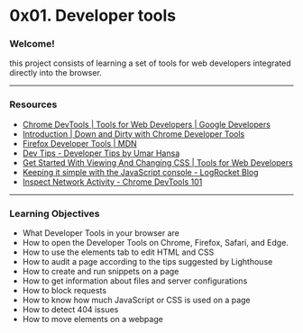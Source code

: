 # 0x01. Developer tools

### Welcome!

this project consists of learning a set of tools for web developers integrated directly into the browser.

------

### Resources

- [Chrome DevTools | Tools for Web Developers | Google Developers](https://intranet.hbtn.io/rltoken/82GJvQ5DlwfcYRNuHWOGFA)
- [Introduction | Down and Dirty with Chrome Developer Tools](https://intranet.hbtn.io/rltoken/vNCYSZZ_A7JZ6F3Nv91KxA)
- [Firefox Developer Tools | MDN](https://intranet.hbtn.io/rltoken/LOBMKq2CLj4g0xDJubDKwQ)
- [Dev Tips - Developer Tips by Umar Hansa](https://intranet.hbtn.io/rltoken/soaR8Gq7OL4w48rZe2bakQ)
- [Get Started With Viewing And Changing CSS | Tools for Web Developers](https://intranet.hbtn.io/rltoken/RA0zyadwvl6OmoVYMDp-3Q)
- [Keeping it simple with the JavaScript console - LogRocket Blog](https://intranet.hbtn.io/rltoken/ePHot6ZwOgXG6Cynq3E_-g)
- [Inspect Network Activity - Chrome DevTools 101](https://intranet.hbtn.io/rltoken/hv47k9yKKsyoG2AEL73Ajw)

------

### Learning Objectives

- What Developer Tools in your browser are
- How to open the Developer Tools on Chrome, Firefox, Safari, and Edge.
- How to use the elements tab to edit HTML and CSS
- How to audit a page according to the tips suggested by Lighthouse
- How to create and run snippets on a page
- How to get information about files and server configurations
- How to block requests
- How to know how much JavaScript or CSS is used on a page
- How to detect 404 issues
- How to move elements on a webpage